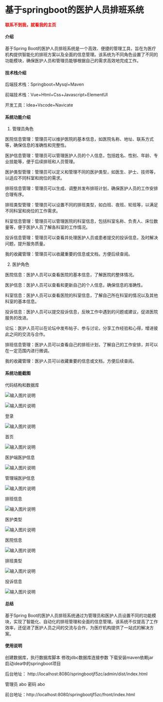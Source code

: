 # 基于springboot的医护人员排班系统

<h4 style='color:red'>联系不到我，就看我的主页 </h4> 
 
#### 介绍
基于Spring Boot的医护人员排班系统是一个高效、便捷的管理工具，旨在为医疗机构提供智能化的排班方案以及全面的信息管理。该系统为不同角色设置了不同的功能模块，确保医护人员和管理员能够根据自己的需求高效地完成工作。

#### 技术栈介绍
后端技术栈：Springboot+Mysql+Maven

前端技术栈：Vue+Html+Css+Javascript+ElementUI

开发工具：Idea+Vscode+Navicate


#### 系统功能介绍

1. 管理员角色  

医院信息管理：管理员可以维护医院的基本信息，如医院名称、地址、联系方式等，确保信息的准确性和完整性。  

医护信息管理：管理员可以管理医护人员的个人信息，包括姓名、性别、年龄、专业技能等，便于后续排班和人员管理。  

医护类型管理：管理员可以定义和管理不同的医护类型，如医生、护士、技师等，以适应不同科室和岗位的需求。  

排班信息管理：管理员可以生成、调整并发布排班计划，确保医护人员的工作安排合理有序。  

排班类型管理：管理员可以设置不同的排班类型，如白班、夜班、轮班等，以满足不同科室和岗位的工作需求。  

科室信息管理：管理员可以管理医院的科室信息，包括科室名称、负责人、床位数量等，便于医护人员了解各科室的工作情况。  

投诉信息管理：管理员可以查看并处理医护人员或患者提交的投诉信息，及时解决问题，提升服务质量。  

我的收藏管理：管理员可以收藏重要的信息或文档，方便后续查阅。  

2. 医护角色  

医院信息：医护人员可以查看医院的基本信息，了解医院的整体情况。  

医护信息：医护人员可以查看和更新自己的个人信息，确保信息的准确性。  

科室信息：医护人员可以查看医院的科室信息，了解自己所在科室的情况以及其他科室的基本信息。  

投诉信息：医护人员可以提交投诉信息，反映工作中遇到的问题或建议，促进医院服务的改进。  

论坛：医护人员可以在论坛中发布帖子、参与讨论，分享工作经验和心得，增进彼此之间的交流与合作。  

排班信息管理：医护人员可以查看自己的排班计划，了解自己的工作安排，并可以在一定范围内进行微调。  

我的收藏管理：医护人员可以收藏重要的信息或文档，方便后续查阅。

#### 系统功能截图

代码结构和数据库

![输入图片说明](images/91a6cadedcbae74ed02c617291edf12.png)  

![输入图片说明](images/5597b22ae919a5c4c3bb66bbd8299ff.png)  

登录

![输入图片说明](images/5b816c7bffb8e3317b814d73d2445d6.png)

首页

![输入图片说明](images/95b743c3d109c27575a435612f54de6.png)

医护端医护信息

![输入图片说明](images/3dee3268625c1e6f3e6f3ae4eeda41f.png)

管理端医护信息

![输入图片说明](images/e628f5dcf9934e1bb213855a3769c80.png)

排班信息

![输入图片说明](images/a98a908cc2cf2994edf4993602506db.png)

医护类型

![输入图片说明](images/cfc44328305cda1bcad63e1e369573f.png)

医院信息

![输入图片说明](images/dfa4634431b7d52cbe9f281d6a345a9.png)

排班类型

![输入图片说明](images/fa823b060002b266ec4546109a8aada.png)

投诉信息

![输入图片说明](images/ff36dd910a227c5b35b9a364d9ea5be.png)

#### 总结
基于Spring Boot的医护人员排班系统通过为管理员和医护人员设置不同的功能模块，实现了智能化、自动化的排班管理和全面的信息管理。该系统不仅提高了工作效率，还促进了医护人员之间的交流与合作，为医疗机构提供了一站式的解决方案。
#### 使用说明
创建数据库，执行数据库脚本
修改jdbc数据库连接参数
下载安装maven依赖jar
启动idea中的springboot项目

后台地址： http://localhost:8080/springbootjf5zc/admin/dist/index.html

管理员  abo 密码 abo

前台地址：http://localhost:8080/springbootjf5zc/front/index.html

